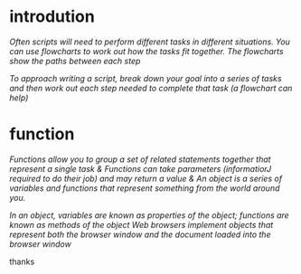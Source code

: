 # introdution

[](https://nadia-training.com/wp-content/uploads/2019/03/JavaScript-Essentials-Course.jpg)
 
*Often scripts will need to perform different tasks in different situations. You can use flowcharts to work out how the tasks fit together. The flowcharts show the paths between each step*

*To approach writing a script, break down your goal into a series of tasks and then work out each step needed to complete that task (a flowchart can help)*

# function

*Functions allow you to group a set of related statements together that represent a single task & Functions can take parameters (informatiorJ required to do their job) and may return a value & An object is a series of variables and functions that represent something from the world around you.*

*In an object, variables are known as properties of the 
object; functions are known as methods of the object Web browsers implement objects that represent both the browser window and the document loaded into the browser window* 

thanks 


